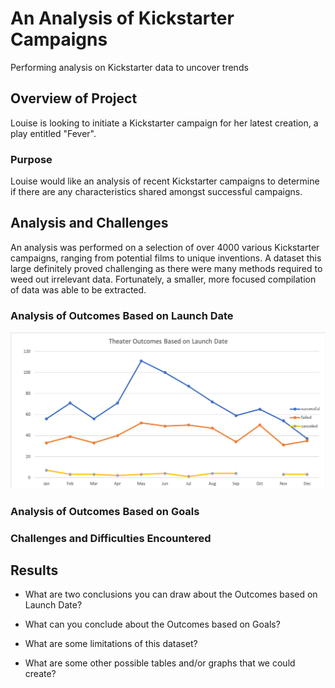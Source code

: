 # An Analysis of Kickstarter Campaigns
Performing analysis on Kickstarter data to uncover trends

## Overview of Project
Louise is looking to initiate a Kickstarter campaign for her latest creation, a play entitled "Fever".

### Purpose
Louise would like an analysis of recent Kickstarter campaigns to determine if there are any characteristics shared amongst successful campaigns.

## Analysis and Challenges
An analysis was performed on a selection of over 4000 various Kickstarter campaigns, ranging from potential films to unique inventions. A dataset this large definitely proved challenging as there were many methods required to weed out irrelevant data. Fortunately, a smaller, more focused compilation of data was able to be extracted.

### Analysis of Outcomes Based on Launch Date
![Theater_Outcomes_vs_Launch](https://github.com/michael999999999/kickstarter-analysis/blob/main/Theater_Outcomes_vs_Launch.png)

### Analysis of Outcomes Based on Goals

### Challenges and Difficulties Encountered

## Results

- What are two conclusions you can draw about the Outcomes based on Launch Date?

- What can you conclude about the Outcomes based on Goals?

- What are some limitations of this dataset?

- What are some other possible tables and/or graphs that we could create?
